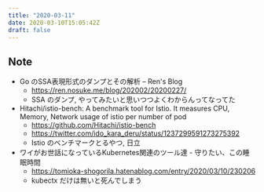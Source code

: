 ```yaml
---
title: "2020-03-11"
date: 2020-03-10T15:05:42Z
draft: false
---
```


## Note

* Go のSSA表現形式のダンプとその解析 – Ren's Blog
  * https://ren.nosuke.me/blog/202002/20200227/
  * SSA のダンプ, やってみたいと思いつつよくわからんってなってた
* Hitachi/istio-bench: A benchmark tool for Istio. It measures CPU, Memory, Network usage of istio per number of pod
  * https://github.com/Hitachi/istio-bench
  * https://twitter.com/ido_kara_deru/status/1237299591273275392
  * Istio のベンチマークとるやつ, 日立
* ワイがお世話になっているKubernetes関連のツール達 - 守りたい、この睡眠時間
  * https://tomioka-shogorila.hatenablog.com/entry/2020/03/10/230206
  * kubectx だけは無いと死んでしまう
